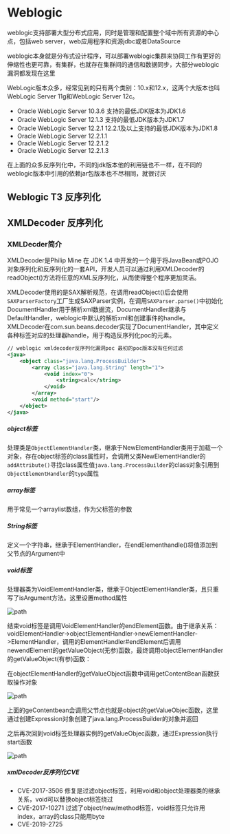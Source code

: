 

#  Weblogic

weblogic支持部署大型分布式应用，同时是管理和配置整个域中所有资源的中心点，包括web server，web应用程序和资源jdbc或者DataSource

weblogic本身就是分布式设计程序，可以部署weblogic集群来协同工作有更好的伸缩性也更可靠，有集群，也就存在集群间的通信和数据同步，大部分weblogic漏洞都发现在这里

WebLogic版本众多，经常见到的只有两个类别：10.x和12.x，这两个大版本也叫WebLogic Server 11g和WebLogic Server 12c。

- Oracle WebLogic Server 10.3.6 支持的最低JDK版本为JDK1.6
- Oracle WebLogic Server 12.1.3 支持的最低JDK版本为JDK1.7
- Oracle WebLogic Server 12.2.1 12.2.1及以上支持的最低JDK版本为JDK1.8
- Oracle WebLogic Server 12.2.1.1
- Oracle WebLogic Server 12.2.1.2
- Oracle WebLogic Server 12.2.1.3

在上面的众多反序列化中，不同的jdk版本他的利用链也不一样，在不同的weblogic版本中引用的依赖jar包版本也不尽相同，就很讨厌

##  Weblogic T3 反序列化



## XMLDecoder 反序列化

### XMLDecder简介

XMLDecoder是Philip Mine 在 JDK 1.4 中开发的一个用于将JavaBean或POJO对象序列化和反序列化的一套API，开发人员可以通过利用XMLDecoder的readObject()方法将任意的XML反序列化，从而使得整个程序更加灵活。

XMLDecoder使用的是SAX解析规范，在调用readObject()后会使用`SAXParserFactory`工厂生成SAXParser实例，在调用`SAXParser.parse()`中初始化DocumentHandler用于解析xml数据流，DocumentHandler继承与DefaultHandler，weblogic中默认的解析xml和创建事件的handle。XMLDecoder在com.sun.beans.decoder实现了DocumentHandler，其中定义各种标签对应的处理器handle，用于构造反序列化poc的元素。

```xml
// weblogic xmldecoder反序列化漏洞poc 最初的poc版本没有任何过滤
<java>
    <object class="java.lang.ProcessBuilder">
        <array class="java.lang.String" length="1">
            <void index="0">
                <string>calc</string>
            </void>
        </array>
        <void method="start"/>
    </object>
</java>

```

##### object标签

处理类是`ObjectElementHandler`类，继承于NewElementHandler类用于加载一个对象，存在object标签的class属性时，会调用父类NewElementHandler的`addAttribute()`寻找class属性值`java.lang.ProcessBuilder`的class对象引用到`ObjectElementHandler`的`type`属性

##### array标签

用于常见一个arraylist数组，作为父标签的参数

##### String标签

定义一个字符串，继承于ElementHandler，在endElementhandle()将值添加到父节点的Argument中

##### void标签

处理器类为VoidElementHandler类，继承于ObjectElementHandler类，且只重写了isArgument方法。这里设置method属性

![path](https://nanazeven.github.io/image/xmldecoder1.png)

结束void标签是调用VoidElementHandler的endElement函数。由于继承关系：voidElementHandler->objectElementHandler->newElementHandler->ElementHandler，调用的ElementHandler#endElement后调用newendElement的getValueObject(无参)函数，最终调用objectElementHandler的getValueObject(有参)函数：


在objectElementHandler的getValueObject函数中调用getContentBean函数获取操作对象

![path](https://nanazeven.github.io/image/xmldecoder2.png)

上面的geContentbean会调用父节点也就是object的getValueObjec函数，这里通过创建Expression对象创建了java.lang.ProcessBuilder的对象并返回


之后再次回到void标签处理器实例的getValueObjec函数，通过Expression执行start函数

![path](https://nanazeven.github.io/image/xmldecoder3.png)



##### xmlDecoder反序列化CVE

- CVE-2017-3506 修复是过滤object标签，利用void和object处理器类的继承关系，void可以替换object标签绕过
- CVE-2017-10271 过滤了object/new/method标签，void标签只允许用index，array的class只能用byte
- CVE-2019-2725 